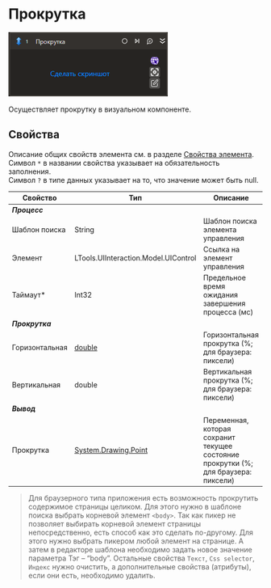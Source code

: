 # Прокрутка

![](../../../resources/activities/basic/uiinteraction/scroll-activity.png)

Осуществляет прокрутку в визуальном компоненте.

## Свойства
Описание общих свойств элемента см. в разделе [Свойства элемента](https://docs.primo-rpa.ru/primo-rpa/primo-studio/process/elements#svoistva-elementa).\
Символ `*` в названии свойства указывает на обязательность заполнения.\
Символ `?` в типе данных указывает на то, что значение может быть null.

| Свойство             | Тип                                  | Описание                                            |
| -------------------- | ------------------------------------ | --------------------------------------------------- |
| ***Процесс***  |  |  |
| Шаблон поиска        | String                               | Шаблон поиска элемента управления  |
| Элемент              | LTools.UIInteraction.Model.UIControl | Ссылка на элемент управления  |
| Таймаут\*            | Int32                                | Предельное время ожидания завершения процесса (мс)  |
| ***Прокрутка***  |  |  |
| Горизонтальная       | [double](https://learn.microsoft.com/ru-ru/dotnet/api/system.double?view=net-5.0&viewFallbackFrom=windowsdesktop-3.0) | Горизонтальная прокрутка (%; для браузера: пиксели)   |
| Вертикальная         | double                              | Вертикальная прокрутка (%; для браузера: пиксели)                          |
| ***Вывод***  |  |  |
| Прокрутка            | [System.Drawing.Point](https://learn.microsoft.com/ru-ru/dotnet/api/System.Drawing.Point?view=netcore-1.1)         | Переменная, которая сохранит текущее состояние прокрутки (%; для браузера: пиксели)  |

>Для браузерного типа приложения есть возможность прокрутить содержимое страницы целиком. Для этого нужно в шаблоне поиска выбрать корневой элемент `<body>`. Так как пикер не позволяет выбирать корневой элемент страницы непосредственно, есть способ как это сделать по-другому. Для этого нужно выбрать пикером любой элемент на странице. А затем в редакторе шаблона необходимо задать новое значение параметра Тэг – “body”. Остальные свойства `Текст`, `Css selector`, `Индекс` нужно очистить, а дополнительные свойства (атрибуты), если они есть, необходимо удалить.
